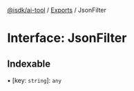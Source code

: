 [@isdk/ai-tool](../README.md) / [Exports](../modules.md) / JsonFilter

# Interface: JsonFilter

## Indexable

▪ [key: `string`]: `any`
